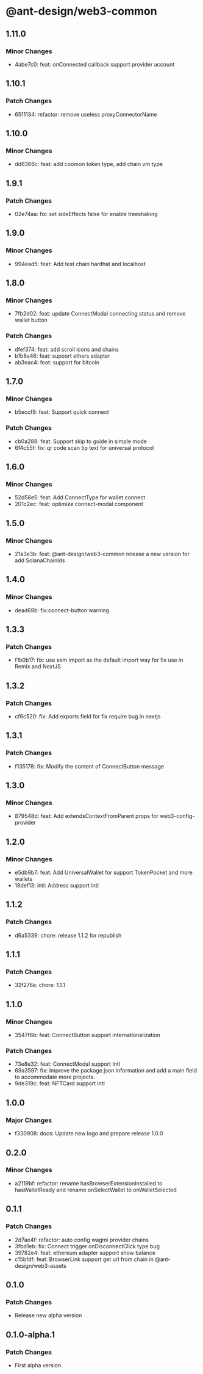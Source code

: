 # @ant-design/web3-common

## 1.11.0

### Minor Changes

- 4abe7c0: feat: onConnected callback support provider account

## 1.10.1

### Patch Changes

- 6511134: refactor: remove useless proxyConnectorName

## 1.10.0

### Minor Changes

- dd6366c: feat: add coomon token type, add chain vm type

## 1.9.1

### Patch Changes

- 02e74aa: fix: set sideEffects false for enable treeshaking

## 1.9.0

### Minor Changes

- 994ead5: feat: Add test chain hardhat and localhost

## 1.8.0

### Minor Changes

- 7fb2d02: feat: update ConnectModal connecting status and remove wallet button

### Patch Changes

- dfef374: feat: add scroll icons and chains
- b1b8a46: feat: supoort ethers adapter
- ab3eac4: feat: support for bitcoin

## 1.7.0

### Minor Changes

- b5eccf9: feat: Support quick connect

### Patch Changes

- cb0a288: feat: Support skip to guide in simple mode
- 6f4c55f: fix: qr code scan tip text for universal protocol

## 1.6.0

### Minor Changes

- 52d58e5: feat: Add ConnectType for wallet connect
- 201c2ec: feat: optimize connect-modal component

## 1.5.0

### Minor Changes

- 21a3e3b: feat: @ant-design/web3-common release a new version for add SolanaChainIds

## 1.4.0

### Minor Changes

- dead69b: fix:connect-button warning

## 1.3.3

### Patch Changes

- f1b0b17: fix: use esm import as the default import way for fix use in Remix and NextJS

## 1.3.2

### Patch Changes

- cf6c520: fix: Add exports field for fix require bug in nextjs

## 1.3.1

### Patch Changes

- f135178: fix: Modify the content of ConnectButton message

## 1.3.0

### Minor Changes

- 879548d: feat: Add extendsContextFromParent props for web3-config-provider

## 1.2.0

### Minor Changes

- e5db9b7: feat: Add UniversalWallet for support TokenPocket and more wallets
- 18def13: intl: Address support intl

## 1.1.2

### Patch Changes

- d6a5339: chore: release 1.1.2 for republish

## 1.1.1

### Patch Changes

- 32f276a: chore: 1.1.1

## 1.1.0

### Minor Changes

- 3547f6b: feat: ConnectButton support internationalization

### Patch Changes

- 73e8e32: feat: ConnectModal support Intl
- 69a3597: fix: Improve the package.json information and add a main field to accommodate more projects.
- 9de319c: feat: NFTCard support intl

## 1.0.0

### Major Changes

- f330908: docs: Update new logo and prepare release 1.0.0

## 0.2.0

### Minor Changes

- a2119bf: refactor: rename hasBrowserExtensionInstalled to hasWalletReady and rename onSelectWallet to onWalletSelected

## 0.1.1

### Patch Changes

- 2d7ae4f: refactor: auto config wagmi provider chains
- 3fbd1eb: fix: Connect trigger onDisconnectClick type bug
- 39782e4: feat: ethereum adapter support show balance
- c15bfdf: feat: BrowserLink support get url from chain in @ant-design/web3-assets

## 0.1.0

### Patch Changes

- Release new alpha version

## 0.1.0-alpha.1

### Patch Changes

- First alpha version.
